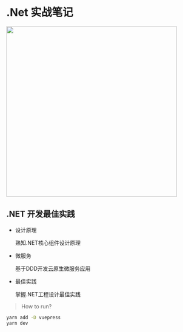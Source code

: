 # .Net 实战笔记

<img src="https://i.loli.net/2020/02/25/Oryq4dbzveE9QAZ.png" width="450" />

## .NET 开发最佳实践

* 设计原理
    
    熟知.NET核心组件设计原理

* 微服务
    
    基于DDD开发云原生微服务应用

* 最佳实践
    
   掌握.NET工程设计最佳实践

> How to run?

```sh
yarn add -D vuepress
yarn dev
```